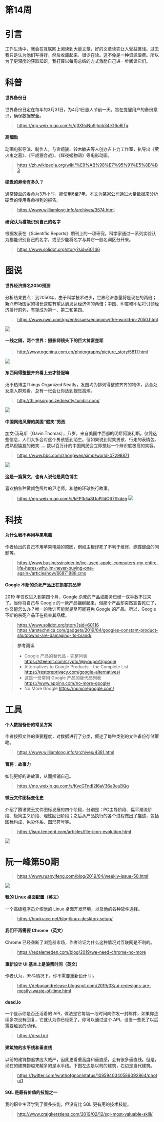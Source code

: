# 第14周

# 引言
工作生活中，我会在互联网上阅读到大量文章，好的文章读完让人受益匪浅。过去我只是认为他们写得好，然后收藏起来，很少在读。这不免是一种资源浪费。所以为了更深度的获取知识，我打算以每周总结的方式激励自己进一步阅读它们。

# 科普
#### 世界备份日
世界备份日定在每年的3月31日，为4月1日愚人节前一天。旨在提醒用户的备份意识，确保数据安全。
> https://mp.weixin.qq.com/s/g3XRxNu9jhob34rG6o6lTg

#### 高畑勋
动画电影导演、制作人，与宫崎骏、铃木敏夫等人创办吉卜力工作室，执导出《萤火虫之墓》、《平成狸合战》、《辉夜姬物语》等电影动画。
> https://zh.wikipedia.org/wiki/%E9%AB%98%E7%95%91%E5%8B%B3

#### 硬盘的寿命有多久？
通常硬盘的寿命为3万小时，能使用6至7年。本文为某家公司通过大量数据来分析硬盘的使用寿命得到的报告。
> https://www.williamlong.info/archives/3674.html

#### 研究认为猫能识别自己的名字
根据发表在《Scientific Reports》期刊上的一项研究，科学家通过一系列实验认为猫能识别自己的名字，或至少能将名字与其它一般名词区分开来。
> https://www.solidot.org/story?sid=60146

# 图说
#### 世界经济排名2050预测
分析结果要点：到2050年，由于科学技术进步，世界经济总量将是现在的两倍；新兴市场国家的增长速度有望达到发达经济体的两倍；中国、印度和印尼将引领经济排行前列，有望成为第一、第二和第四。
> https://www.pwc.com/gx/en/issues/economy/the-world-in-2050.html

![](http://ww1.sinaimg.cn/large/6d8a18f1ly1g1xnlhpxyjj20go0gojsf.jpg)

#### 一线之隔，两个世界：摄影师镜头下的巨大贫富差距
> http://www.ngchina.com.cn/photography/picture_story/5817.html

![](http://ww1.sinaimg.cn/large/6d8a18f1ly1g1xnonnfbgj20x20ikqh0.jpg)

#### 东西码得整整齐齐看上去才舒服嘛
汤不热博主Things Organized Neatly，发图均为排列得整整齐齐的物体，适合处女座人群观看，总有一张会让你达到视觉高潮。
> http://thingsorganizedneatly.tumblr.com/

![](http://ww1.sinaimg.cn/large/6d8a18f1ly1g1xnff2732j20m80n9gnw.jpg)

#### 中国网络风靡的美国“假笑”男孩
加文·汤马斯（Gavin Thomas），八岁，来自美国中西部的明尼阿波利斯。仅凭这些信息，人们大多会对这个男孩感到陌生。但如果说到假笑男孩、行走的表情包、成熟但尴尬的微笑……数以百万计的中国网民会立即想起一个辨识度极高的笑容。
> https://www.bbc.com/zhongwen/simp/world-47298871

![](http://ww1.sinaimg.cn/large/6d8a18f1ly1g1xmxto4ydj20qe0euabh.jpg)

#### 这是一篇黄文，也有人说他是黄色博主
喜欢拍各种黄颜色照片的尹老师，和他的环球旅行故事。

> https://mp.weixin.qq.com/s/kEP3dia8UuPIIdO67Skdeg
![](http://ww1.sinaimg.cn/large/6d8a18f1ly1g1xolemccpj20u01b9n0j.jpg)

# 科技
#### 为什么我不再用苹果电脑
作者给出的自己不用苹果电脑的原因，例如主板焊死了不利于维修、蝴蝶键盘的问题等。
> https://www.businessinsider.in/ive-used-apple-computers-my-entire-life-heres-why-im-never-buying-one-again-/articleshow/66871888.cms

#### Google 不断的杀死产品正在损害其品牌
2019 年仅仅进入到第四个月，Google 杀死的产品或服务已经一双手数不过来了。当你将自己与 Google 的一款产品捆绑起来，但那个产品却突然宣告死亡了，你又能怎么办？唯一的教训可能就是尽可能避免 Google 的产品。所以，Google 不断的杀死产品正在损害其品牌。
> https://www.solidot.org/story?sid=60116
> https://arstechnica.com/gadgets/2019/04/googles-constant-product-shutdowns-are-damaging-its-brand/

> **参考阅读**
> * Google 产品的替代品 - 完整列表 
> https://steemit.com/crypto/@iyouport/google
> * Alternatives to Google Products – the Complete List 
> https://restoreprivacy.com/google-alternatives/
> * 这是一份常用 Google 产品的替代品列表
> https://www.appinn.com/no-more-google/
> * No More Google 
> https://nomoregoogle.com/


# 工具
#### 个人数据备份的常见方案
作者按照文件的重要程度，对数据进行了分类，叙述了每种类别的文件备份存储策略。
> https://www.williamlong.info/archives/4381.html

#### 曹将：故事力
如何更好的讲故事，从而推销自己。
> https://mp.weixin.qq.com/s/KvcGTndI2I6aV36a9euBQg

#### 微云文件图标变化史
介绍了腾讯微云文件图标发展的四个阶段，分别是：PC主导阶段、扁平潮流阶段、极简主义阶段、理性回归阶段；之后从产品执行的各个过程做出了描述，包括图标构成、色彩体系、图形符号等。
> https://isux.tencent.com/articles/file-icon-evolution.html

![](http://ww1.sinaimg.cn/large/6d8a18f1ly1g1xmhc1ewlj21e00o6abu.jpg)

# 阮一峰第50期
> https://www.ruanyifeng.com/blog/2019/04/weekly-issue-50.html

![](http://ww1.sinaimg.cn/large/6d8a18f1ly1g1xo1u5xq0j20dw0dwdgq.jpg)

#### 我的 Linux 桌面配置（英文）
一个高级程序员介绍他的 Linux 桌面开发环境，以及他的各种软件选择。
> https://hookrace.net/blog/linux-desktop-setup/

#### 我们不再需要 Chrome（英文）
Chrome 已经垄断了浏览器市场，作者论证为什么这种情况对互联网是不利的。
> https://redalemeden.com/blog/2019/we-need-chrome-no-more

#### 重新设计 UI 基本上是浪费时间（英文）
作者认为，95%情况下，你不需要重新设计 UI。
> https://debugandrelease.blogspot.com/2019/03/ui-redesigns-are-mostly-waste-of-time.html

#### dead.io
一个显示你是否还活着的 API，做法是它每隔一段时间向你发一封邮件，如果你连续多次没有回复，它就认为你已经死了。你可以通过这个 API，设置一些死了以后需要触发的动作。
> https://dead.io/

#### 建筑物的水平线和垂直线
以前的建筑物追求庞大威严，因此更看重高度和垂直感，会有很多垂直线。但是，现在的建筑物越来越多的是水平线。下图左边是以前的建筑，右边是当代建筑。
> https://twitter.com/wrathofgnon/status/1095940340589092864/photo/1

#### SQL 是最有价值的技能之一
我的职业生涯学到了很多技能，但没有比 SQL 更有用的技术技能。
> http://www.craigkerstiens.com/2019/02/12/sql-most-valuable-skill/

